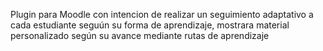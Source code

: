 Plugin para Moodle con intencion de realizar un seguimiento adaptativo a cada estudiante seguún su forma de aprendizaje, mostrara material personalizado según su avance mediante rutas de aprendizaje
